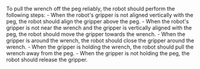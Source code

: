 To pull the wrench off the peg reliably, the robot should perform the following steps:
    - When the robot's gripper is not aligned vertically with the peg, the robot should align the gripper above the peg.
    - When the robot's gripper is not near the wrench and the gripper is vertically aligned with the peg, the robot should move the gripper towards the wrench.
    - When the gripper is around the wrench, the robot should close the gripper around the wrench.
    - When the gripper is holding the wrench, the robot should pull the wrench away from the peg.
    - When the gripper is not holding the peg, the robot should release the gripper.